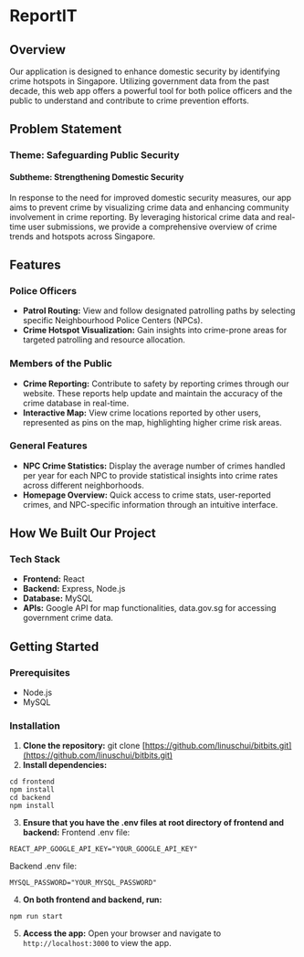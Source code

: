 # ReportIT

## Overview

Our application is designed to enhance domestic security by identifying crime hotspots in Singapore. Utilizing government data from the past decade, this web app offers a powerful tool for both police officers and the public to understand and contribute to crime prevention efforts.

## Problem Statement

### Theme: Safeguarding Public Security

#### Subtheme: Strengthening Domestic Security

In response to the need for improved domestic security measures, our app aims to prevent crime by visualizing crime data and enhancing community involvement in crime reporting. By leveraging historical crime data and real-time user submissions, we provide a comprehensive overview of crime trends and hotspots across Singapore.

## Features

### Police Officers

- **Patrol Routing:** View and follow designated patrolling paths by selecting specific Neighbourhood Police Centers (NPCs).
- **Crime Hotspot Visualization:** Gain insights into crime-prone areas for targeted patrolling and resource allocation.

### Members of the Public

- **Crime Reporting:** Contribute to safety by reporting crimes through our website. These reports help update and maintain the accuracy of the crime database in real-time.
- **Interactive Map:** View crime locations reported by other users, represented as pins on the map, highlighting higher crime risk areas.

### General Features

- **NPC Crime Statistics:** Display the average number of crimes handled per year for each NPC to provide statistical insights into crime rates across different neighborhoods.
- **Homepage Overview:** Quick access to crime stats, user-reported crimes, and NPC-specific information through an intuitive interface.

## How We Built Our Project

### Tech Stack

- **Frontend:** React
- **Backend:** Express, Node.js
- **Database:** MySQL
- **APIs:** Google API for map functionalities, data.gov.sg for accessing government crime data.

## Getting Started

### Prerequisites

- Node.js
- MySQL

### Installation

1. **Clone the repository:**
   git clone [https://github.com/linuschui/bitbits.git](https://github.com/linuschui/bitbits.git)
2. **Install dependencies:**

```
cd frontend
npm install
cd backend
npm install
```

3.  **Ensure that you have the .env files at root directory of frontend and backend:**
    Frontend .env file:

```
REACT_APP_GOOGLE_API_KEY="YOUR_GOOGLE_API_KEY"
```

Backend .env file:

```
MYSQL_PASSWORD="YOUR_MYSQL_PASSWORD"
```

4. **On both frontend and backend, run:**

```
npm run start
```

5.  **Access the app:** Open your browser and navigate to `http://localhost:3000` to view the app.

